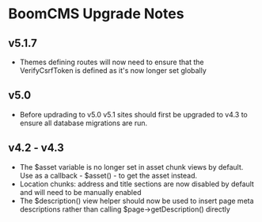 # BoomCMS Upgrade Notes

## v5.1.7

* Themes defining routes will now need to ensure that the VerifyCsrfToken is defined as it's now longer set globally
 
## v5.0

* Before updrading to v5.0 v5.1 sites should first be upgraded to v4.3 to ensure all database migrations are run.

## v4.2 - v4.3

* The $asset variable is no longer set in asset chunk views by default. Use as a callback - $asset() - to get the asset instead. 
* Location chunks: address and title sections are now disabled by default and will need to be manually enabled
* The $description() view helper should now be used to insert page meta descriptions rather than calling $page->getDescription() directly
